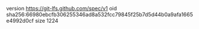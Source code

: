 version https://git-lfs.github.com/spec/v1
oid sha256:66980ebcfb306255346ad8a532fcc79845f25b7d5d44b0a9afa1665e4992d0cf
size 1224
